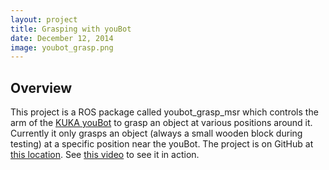 ```yaml
---
layout: project
title: Grasping with youBot
date: December 12, 2014
image: youbot_grasp.png
---
```


## Overview
This project is a ROS package called youbot_grasp_msr which controls the arm of the [KUKA youBot](http://www.kuka-labs.com/en/service_robotics/research_education/youbot/) to grasp an object at various positions around it.  Currently it only grasps an object (always a small wooden block during testing) at a specific position near the youBot.  The project is on GitHub at [this location](https://github.com/mattmongeon/youbot_grasp_msr).  See [this video](https://vimeo.com/114483339) to see it in action.

